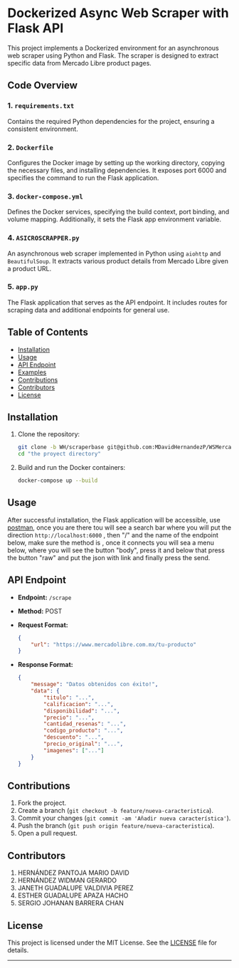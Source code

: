 # Dockerized Async Web Scraper with Flask API

This project implements a Dockerized environment for an asynchronous web scraper using Python and Flask. The scraper is designed to extract specific data from Mercado Libre product pages.

## Code Overview

### 1. `requirements.txt`

Contains the required Python dependencies for the project, ensuring a consistent environment.

### 2. `Dockerfile`

Configures the Docker image by setting up the working directory, copying the necessary files, and installing dependencies. It exposes port 6000 and specifies the command to run the Flask application.

### 3. `docker-compose.yml`

Defines the Docker services, specifying the build context, port binding, and volume mapping. Additionally, it sets the Flask app environment variable.

### 4. `ASICROSCRAPPER.py`

An asynchronous web scraper implemented in Python using `aiohttp` and `BeautifulSoup`. It extracts various product details from Mercado Libre given a product URL.

### 5. `app.py`

The Flask application that serves as the API endpoint. It includes routes for scraping data and additional endpoints for general use.

## Table of Contents

- [Installation](#installation)
- [Usage](#usage)
- [API Endpoint](#api-endpoint)
- [Examples](#examples)
- [Contributions](#contributions)
- [Contributors](#contributors)
- [License](#license)

## Installation

1. Clone the repository:

    ```bash
    git clone -b WH/scraperbase git@github.com:MDavidHernandezP/WSMercadoLibre.git
    cd "the proyect directory"
    ```

2. Build and run the Docker containers:

    ```bash
    docker-compose up --build
    ```

## Usage

After successful installation, the Flask application will be accessible, use [postman](https://www.postman.com/), once you are there tou will see a search bar where you will put the direction `http://localhost:6000` , then "/" and the name of the endpoint below, 
make sure the method is , once it connects you  will sea a menu below, where you will see the button "body", press it and below that press the button "raw" and put the json with link and finally press the send.

## API Endpoint

- **Endpoint:** `/scrape`
- **Method:** POST
- **Request Format:**

    ```json
    {
        "url": "https://www.mercadolibre.com.mx/tu-producto"
    }
    ```

- **Response Format:**

    ```json
    {
        "message": "Datos obtenidos con éxito!",
        "data": {
            "titulo": "...",
            "calificacion": "...",
            "disponibilidad": "...",
            "precio": "...",
            "cantidad_resenas": "...",
            "codigo_producto": "...",
            "descuento": "...",
            "precio_original": "...",
            "imagenes": ["..."]
        }
    }
    ```

## Contributions

1. Fork the project.
2. Create a branch (`git checkout -b feature/nueva-caracteristica`).
3. Commit your changes (`git commit -am 'Añadir nueva característica'`).
4. Push the branch (`git push origin feature/nueva-caracteristica`).
5. Open a pull request.

## Contributors

1. HERNÁNDEZ PANTOJA MARIO DAVID
2. HERNÁNDEZ WIDMAN GERARDO
3. JANETH GUADALUPE VALDIVIA PEREZ
4. ESTHER GUADALUPE APAZA HACHO
5. SERGIO JOHANAN BARRERA CHAN

## License

This project is licensed under the MIT License. See the [LICENSE](https://www.youtube.com/watch?v=dQw4w9WgXcQ&ab_channel=RickAstley) file for details.

---



